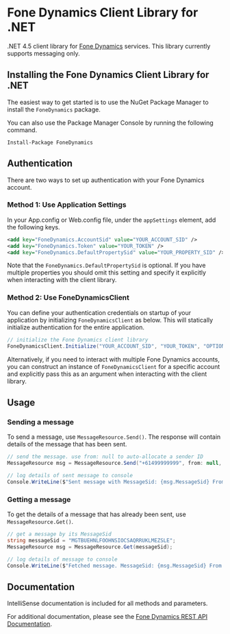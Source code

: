 # Fone Dynamics Client Library for .NET

.NET 4.5 client library for [Fone Dynamics](https://www.fonedynamics.com/) services.  This library currently supports messaging only.

## Installing the Fone Dynamics Client Library for .NET

The easiest way to get started is to use the NuGet Package Manager to install the `FoneDynamics` package.

You can also use the Package Manager Console by running the following command.

```
Install-Package FoneDynamics
```

## Authentication

There are two ways to set up authentication with your Fone Dynamics account.

### Method 1: Use Application Settings

In your App.config or Web.config file, under the `appSettings` element, add the following keys.

```xml
<add key="FoneDynamics.AccountSid" value="YOUR_ACCOUNT_SID" />
<add key="FoneDynamics.Token" value="YOUR_TOKEN" />
<add key="FoneDynamics.DefaultPropertySid" value="YOUR_PROPERTY_SID" />
```

Note that the `FoneDynamics.DefaultPropertySid` is optional. If you have multiple properties you should omit this setting and specify it explicitly when interacting with the client library.

### Method 2: Use FoneDynamicsClient

You can define your authentication credentials on startup of your application by initializing `FoneDynamicsClient` as below. This will statically initialize authentication for the entire application.

```cs
// initialize the Fone Dynamics client library
FoneDynamicsClient.Initialize("YOUR_ACCOUNT_SID", "YOUR_TOKEN", "OPTIONAL_DEFAULT_PROPERTY_SID");
```

Alternatively, if you need to interact with multiple Fone Dynamics accounts, you can construct an instance of `FoneDynamicsClient` for a specific account and explicitly pass this as an argument when interacting with the client library.

## Usage

### Sending a message

To send a message, use `MessageResource.Send()`.  The response will contain details of the message that has been sent.

```cs
// send the message. use from: null to auto-allocate a sender ID
MessageResource msg = MessageResource.Send("+61499999999", from: null, text: "Hello world!");

// log details of sent message to console
Console.WriteLine($"Sent message with MessageSid: {msg.MessageSid} From: {msg.From} To: {msg.To} Text: {msg.Text}");
```

### Getting a message

To get the details of a message that has already been sent, use `MessageResource.Get()`.

```cs
// get a message by its MessageSid
string messageSid = "MGTBUEHNLFOOHNSIOCSAQRRUKLMEZSLE";
MessageResource msg = MessageResource.Get(messageSid);

// log details of message to console
Console.WriteLine($"Fetched message. MessageSid: {msg.MessageSid} From: {msg.From} To: {msg.To} Text: {msg.Text}");
```

## Documentation

IntelliSense documentation is included for all methods and parameters.

For additional documentation, please see the [Fone Dynamics REST API Documentation](https://www.fonedynamics.com/docs/rest-api).
